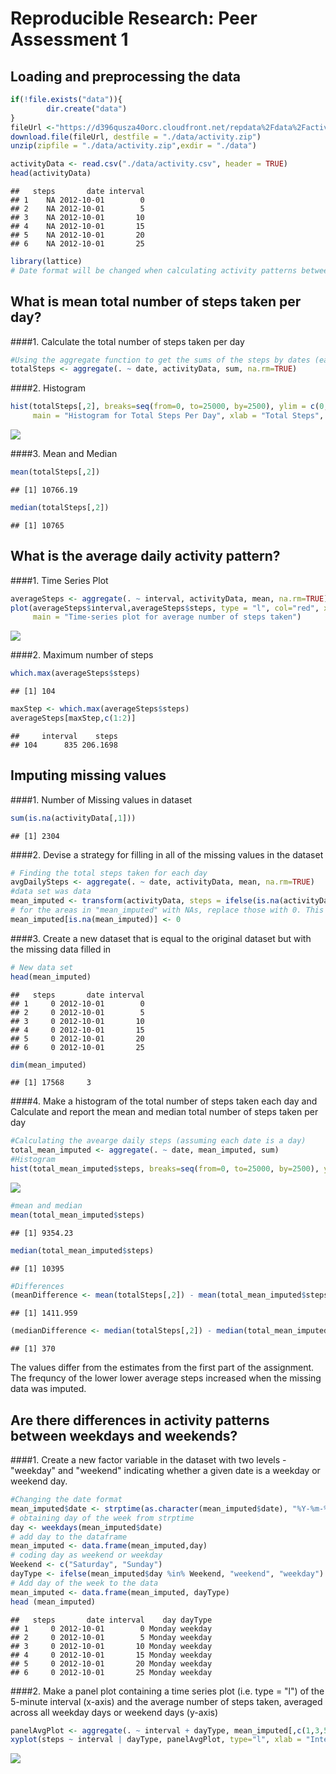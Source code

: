 # Reproducible Research: Peer Assessment 1


## Loading and preprocessing the data

```r
if(!file.exists("data")){
        dir.create("data")
}
fileUrl <-"https://d396qusza40orc.cloudfront.net/repdata%2Fdata%2Factivity.zip"
download.file(fileUrl, destfile = "./data/activity.zip")
unzip(zipfile = "./data/activity.zip",exdir = "./data")

activityData <- read.csv("./data/activity.csv", header = TRUE)
head(activityData)
```

```
##   steps       date interval
## 1    NA 2012-10-01        0
## 2    NA 2012-10-01        5
## 3    NA 2012-10-01       10
## 4    NA 2012-10-01       15
## 5    NA 2012-10-01       20
## 6    NA 2012-10-01       25
```

```r
library(lattice)
# Date format will be changed when calculating activity patterns between weekdays and weekends
```


## What is mean total number of steps taken per day?
####1. Calculate the total number of steps taken per day


```r
#Using the aggregate function to get the sums of the steps by dates (each date represent a day)
totalSteps <- aggregate(. ~ date, activityData, sum, na.rm=TRUE)
```

####2. Histogram


```r
hist(totalSteps[,2], breaks=seq(from=0, to=25000, by=2500), ylim = c(0,20),
     main = "Histogram for Total Steps Per Day", xlab = "Total Steps", col = "wheat")
```

![](PA1_template_files/figure-html/unnamed-chunk-3-1.png)<!-- -->

####3. Mean and Median


```r
mean(totalSteps[,2])
```

```
## [1] 10766.19
```

```r
median(totalSteps[,2])
```

```
## [1] 10765
```


## What is the average daily activity pattern?

####1. Time Series Plot


```r
averageSteps <- aggregate(. ~ interval, activityData, mean, na.rm=TRUE)
plot(averageSteps$interval,averageSteps$steps, type = "l", col="red", xlab = "Time", ylab = "Steps",
     main = "Time-series plot for average number of steps taken")
```

![](PA1_template_files/figure-html/unnamed-chunk-5-1.png)<!-- -->

####2. Maximum number of steps


```r
which.max(averageSteps$steps)
```

```
## [1] 104
```

```r
maxStep <- which.max(averageSteps$steps)
averageSteps[maxStep,c(1:2)]
```

```
##     interval    steps
## 104      835 206.1698
```


## Imputing missing values

####1. Number of Missing values in dataset


```r
sum(is.na(activityData[,1]))
```

```
## [1] 2304
```

####2. Devise a strategy for filling in all of the missing values in the dataset


```r
# Finding the total steps taken for each day
avgDailySteps <- aggregate(. ~ date, activityData, mean, na.rm=TRUE)
#data set was data
mean_imputed <- transform(activityData, steps = ifelse(is.na(activityData$steps), avgDailySteps$steps[match(activityData$interval, avgDailySteps$interval)], activityData$steps))
# for the areas in "mean_imputed" with NAs, replace those with 0. This means nothing was recorded for those days
mean_imputed[is.na(mean_imputed)] <- 0
```

####3. Create a new dataset that is equal to the original dataset but with the missing data filled in


```r
# New data set
head(mean_imputed)
```

```
##   steps       date interval
## 1     0 2012-10-01        0
## 2     0 2012-10-01        5
## 3     0 2012-10-01       10
## 4     0 2012-10-01       15
## 5     0 2012-10-01       20
## 6     0 2012-10-01       25
```

```r
dim(mean_imputed)
```

```
## [1] 17568     3
```

####4. Make a histogram of the total number of steps taken each day and Calculate and report the mean and median total number of steps taken per day


```r
#Calculating the avearge daily steps (assuming each date is a day)
total_mean_imputed <- aggregate(. ~ date, mean_imputed, sum)
#Histogram
hist(total_mean_imputed$steps, breaks=seq(from=0, to=25000, by=2500), ylim = c(0,20), main = "Histogram average daily steps", xlab = "Average Steps", col = "green")
```

![](PA1_template_files/figure-html/unnamed-chunk-10-1.png)<!-- -->


```r
#mean and median
mean(total_mean_imputed$steps)
```

```
## [1] 9354.23
```

```r
median(total_mean_imputed$steps)
```

```
## [1] 10395
```


```r
#Differences
(meanDifference <- mean(totalSteps[,2]) - mean(total_mean_imputed$steps))
```

```
## [1] 1411.959
```

```r
(medianDifference <- median(totalSteps[,2]) - median(total_mean_imputed$steps))
```

```
## [1] 370
```

The values differ from the estimates from the first part of the assignment. The frequncy of the lower lower average steps increased when the missing data was imputed.

## Are there differences in activity patterns between weekdays and weekends?

####1. Create a new factor variable in the dataset with two levels - "weekday" and "weekend" indicating whether a given date is a weekday or weekend day.


```r
#Changing the date format
mean_imputed$date <- strptime(as.character(mean_imputed$date), "%Y-%m-%d")
# obtaining day of the week from strptime
day <- weekdays(mean_imputed$date)
# add day to the dataframe
mean_imputed <- data.frame(mean_imputed,day)
# coding day as weekend or weekday
Weekend <- c("Saturday", "Sunday")
dayType <- ifelse(mean_imputed$day %in% Weekend, "weekend", "weekday")
# Add day of the week to the data
mean_imputed <- data.frame(mean_imputed, dayType)
head (mean_imputed)
```

```
##   steps       date interval    day dayType
## 1     0 2012-10-01        0 Monday weekday
## 2     0 2012-10-01        5 Monday weekday
## 3     0 2012-10-01       10 Monday weekday
## 4     0 2012-10-01       15 Monday weekday
## 5     0 2012-10-01       20 Monday weekday
## 6     0 2012-10-01       25 Monday weekday
```

####2. Make a panel plot containing a time series plot (i.e. type = "l") of the 5-minute interval (x-axis) and the average number of steps taken, averaged across all weekday days or weekend days (y-axis)


```r
panelAvgPlot <- aggregate(. ~ interval + dayType, mean_imputed[,c(1,3,5)], mean)
xyplot(steps ~ interval | dayType, panelAvgPlot, type="l", xlab = "Interval", ylab = "Number of Steps", layout = c(1,2))
```

![](PA1_template_files/figure-html/unnamed-chunk-14-1.png)<!-- -->


